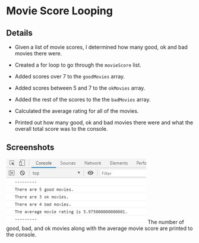 # Movie Score Looping

## Details

* Given a list of movie scores, I determined how many good, ok and bad movies there were.

* Created a for loop to go through the `movieScore` list.

* Added scores over 7 to the `goodMovies` array.

* Added scores between 5 and 7 to the `okMovies` array.

* Added the rest of the scores to the the `badMovies` array.

* Calculated the average rating for all of the movies.

* Printed out how many good, ok and bad movies there were and what the overall total score was
  to the console.

## Screenshots

![ScreenShot](console.JPG) The number of good, bad, and ok movies along with the average movie score are printed to the console.
